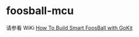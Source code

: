 foosball-mcu
============

请参看 WiKi [How To Build Smart FoosBall with GoKit](../../wiki/How-To-Build-Smart-FoosBall-with-GoKit)
